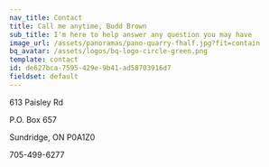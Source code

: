 ```yaml
---
nav_title: Contact
title: Call me anytime, Budd Brown
sub_title: I'm here to help answer any question you may have
image_url: /assets/panoramas/pano-quarry-fhalf.jpg?fit=contain
bq_avatar: /assets/logos/bq-logo-circle-green.png
template: contact
id: de627bca-7595-429e-9b41-ad58703916d7
fieldset: default
---
```

<p>613 Paisley Rd</p>
<p>P.O. Box 657</p>
<p>Sundridge, ON P0A1Z0</p>
<p>705-499-6277</p>
